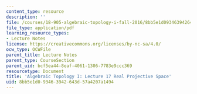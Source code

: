```yaml
---
content_type: resource
description: ''
file: /courses/18-905-algebraic-topology-i-fall-2016/8bb5e1d093463942643d57a4207a1494_MIT18_905F16_lec17.pdf
file_type: application/pdf
learning_resource_types:
- Lecture Notes
license: https://creativecommons.org/licenses/by-nc-sa/4.0/
ocw_type: OCWFile
parent_title: Lecture Notes
parent_type: CourseSection
parent_uid: bcf5ea44-8eaf-4061-1306-7783e9ccc369
resourcetype: Document
title: 'Algebraic Topology I: Lecture 17 Real Projective Space'
uid: 8bb5e1d0-9346-3942-643d-57a4207a1494
---
```

